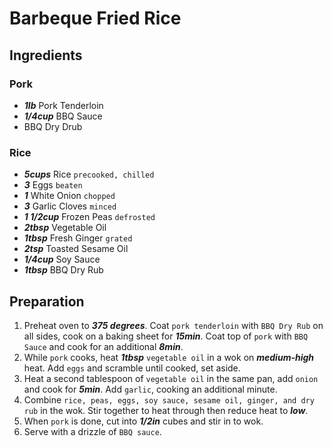 # Barbeque Fried Rice
## Ingredients

### Pork
+ ___1lb___ Pork Tenderloin
+ ___1/4cup___ BBQ Sauce
+ BBQ Dry Drub

### Rice
+ ___5cups___ Rice `precooked, chilled`
+ ___3___ Eggs `beaten`
+ ___1___ White Onion `chopped`
+ ___3___ Garlic Cloves `minced`
+ ___1 1/2cup___ Frozen Peas `defrosted`
+ ___2tbsp___ Vegetable Oil
+ ___1tbsp___ Fresh Ginger `grated`
+ ___2tsp___ Toasted Sesame Oil
+ ___1/4cup___ Soy Sauce
+ ___1tbsp___ BBQ Dry Rub

## Preparation
1. Preheat oven to ___375 degrees___. Coat `pork tenderloin` with `BBQ Dry Rub` on all sides, cook on a baking sheet for ___15min___. Coat top of `pork` with `BBQ Sauce` and cook for an additional ___8min___.
2. While `pork` cooks, heat ___1tbsp___ `vegetable oil` in a wok on ___medium-high___ heat. Add `eggs` and scramble until cooked, set aside.
3. Heat a second tablespoon of `vegetable oil` in the same pan, add `onion` and cook for ___5min___. Add `garlic`, cooking an additional minute.
4. Combine `rice, peas, eggs, soy sauce, sesame oil, ginger, and dry rub` in the wok. Stir together to heat through then reduce heat to ___low___.
5. When `pork` is done, cut into ___1/2in___ cubes and stir in to wok.
6. Serve with a drizzle of `BBQ sauce`.